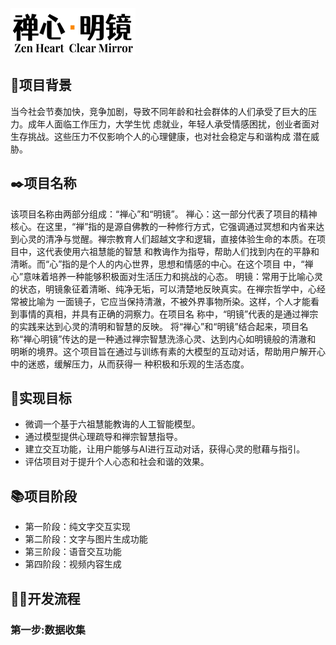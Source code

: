 ![enter image description here](https://github.com/JackieGLQ/ZenHeart/blob/main/image/Logo.png)
## 📖项目背景
当今社会节奏加快，竞争加剧，导致不同年龄和社会群体的人们承受了巨大的压力。成年人面临工作压力，大学生忧
虑就业，年轻人承受情感困扰，创业者面对生存挑战。这些压力不仅影响个人的心理健康，也对社会稳定与和谐构成
潜在威胁。
## ✒️项目名称
该项目名称由两部分组成：“禅心”和“明镜”。
禅心：这一部分代表了项目的精神核心。在这里，“禅”指的是源自佛教的一种修行方式，它强调通过冥想和内省来达
到心灵的清净与觉醒。禅宗教育人们超越文字和逻辑，直接体验生命的本质。在项目中，这代表使用六祖慧能的智慧
和教诲作为指导，帮助人们找到内在的平静和清晰。而“心”指的是个人的内心世界，思想和情感的中心。在这个项目
中，“禅心”意味着培养一种能够积极面对生活压力和挑战的心态。
明镜：常用于比喻心灵的状态，明镜象征着清晰、纯净无垢，可以清楚地反映真实。在禅宗哲学中，心经常被比喻为
一面镜子，它应当保持清澈，不被外界事物所染。这样，个人才能看到事情的真相，并具有正确的洞察力。在项目名
称中，“明镜”代表的是通过禅宗的实践来达到心灵的清明和智慧的反映。
将“禅心”和“明镜”结合起来，项目名称“禅心明镜”传达的是一种通过禅宗智慧洗涤心灵、达到内心如明镜般的清澈和
明晰的境界。这个项目旨在通过与训练有素的大模型的互动对话，帮助用户解开心中的迷惑，缓解压力，从而获得一
种积极和乐观的生活态度。
## 🚀实现目标
- 微调一个基于六祖慧能教诲的人工智能模型。
- 通过模型提供心理疏导和禅宗智慧指导。
- 建立交互功能，让用户能够与AI进行互动对话，获得心灵的慰藉与指引。
- 评估项目对于提升个人心态和社会和谐的效果。
## 📚项目阶段
- 第一阶段：纯文字交互实现
- 第二阶段：文字与图片生成功能
- 第三阶段：语音交互功能
- 第四阶段：视频内容生成
## 👨‍💻开发流程
### 第一步:数据收集
